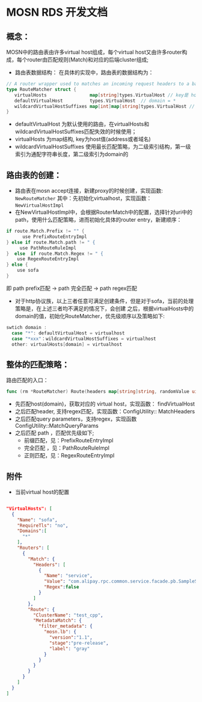 # MOSN RDS 开发文档

## 概念：
MOSN中的路由表由许多virtual host组成，每个virtual host又由许多router构成，每个router由匹配规则(Match)和对应的后端cluster组成;

+ 路由表数据结构：
在具体的实现中，路由表的数据结构为：
```go
// A router wrapper used to matches an incoming request headers to a backend cluster
type RouteMatcher struct {
   virtualHosts                map[string]types.VirtualHost // key是 host(domain)
   defaultVirtualHost          types.VirtualHost  // domain = *
   wildcardVirtualHostSuffixes map[int]map[string]types.VirtualHost // *test
}
```

+ defaultVirtualHost 为默认使用的路由，在virtualHosts和wildcardVirtualHostSuffixes匹配失效的时候使用；
+ virtualHosts 为map结构, key为host值(address或者域名)
+ wildcardVirtualHostSuffixes 使用最长匹配策略，为二级索引结构，第一级索引为通配字符串长度，第二级索引为domain的

## 路由表的创建：
+ 路由表在mosn accept连接，新建proxy的时候创建，实现函数: `NewRouteMatcher`
其中：先初始化virtualhost，实现函数：`NewVirtualHostImpl`
+ 在NewVirtualHostImpl中，会根据RouterMatch中的配置，选择针对uri中的path，使用什么匹配策略，进而初始化具体的router entry，新建顺序：
```go
if route.Match.Prefix != "" {
      use PrefixRouteEntryImpl
} else if route.Match.path != " {
     use PathRouteRuleImpl
}  else  if route.Match.Regex != " {
    use RegexRouteEntryImpl
} else {
    use sofa
}

```
即 path prefix匹配 -> path 完全匹配 -> path regex匹配 
+ 对于http协议族，以上三者任意可满足创建条件，但是对于sofa，当前的处理策略是，在上述三者均不满足的情况下，会创建 
之后，根据virtualHosts中的domain的值，初始化RouteMatcher，优先级顺序以及策略如下:
```go
swtich domain :
  case "*": defaultVirtualHost = virtualhost
  case "*xxx"：wildcardVirtualHostSuffixes = virtualhost
  other: virtualHosts[domain] = virtualhost

```

## 整体的匹配策略：
路由匹配的入口：
```go
func (rm *RouteMatcher) Route(headers map[string]string, randomValue uint64) types.Route
```
+ 先匹配host(domain)，获取对应的 virtual host，实现函数： findVirtualHost
+ 之后匹配header, 支持regex匹配，实现函数：ConfigUtility:: MatchHeaders
+ 之后匹配query parameters，支持regex，实现函数  ConfigUtility::MatchQueryParams
+ 之后匹配  path ，匹配优先级如下;
  + 前缀匹配，见：PrefixRouteEntryImpl 
  + 完全匹配 ，见：PathRouteRuleImpl
  + 正则匹配，见：RegexRouteEntryImpl

## 附件
+ 当前virtual host的配置
```json

"VirtualHosts": [
  {
    "Name": "sofa",
    "RequireTls": "no",
    "Domains":[
      "*"
    ],
    "Routers": [
      {
        "Match": {        
          "Headers": [
            {
              "Name": "service",
              "Value": "com.alipay.rpc.common.service.facade.pb.SampleServicePb:1.0",
              "Regex":false
            }
          ]
        },
        "Route": {
          "ClusterName": "test_cpp",
          "MetadataMatch": {
            "filter_metadata": {
              "mosn.lb": {
                "version":"1.1",
                "stage":"pre-release",
                "label": "gray"
              }
            }
          }
        }
      }
    ]
  }
]
```